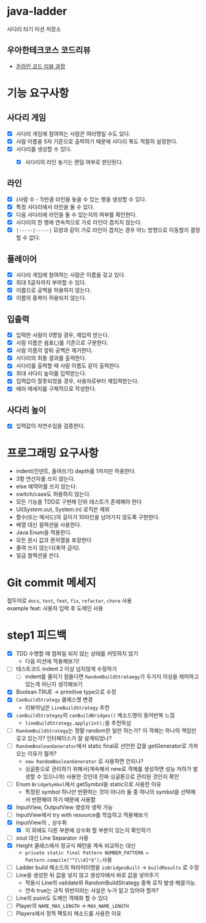 # java-ladder

사다리 타기 미션 저장소

## 우아한테크코스 코드리뷰

- [온라인 코드 리뷰 과정](https://github.com/woowacourse/woowacourse-docs/blob/master/maincourse/README.md)

# 기능 요구사항
## 사다리 게임
- [x] 사다리 게임에 참여하는 사람은 여러명일 수도 있다.
- [x] 사람 이름을 5자 기준으로 출력하기 때문에 사다리 폭도 적절히 설정한다.
- [x] 사다리를 생성할 수 있다.
  - [x] 사다리의 라인 놓기는 랜덤 여부로 판단된다.


## 라인
- [x] (사람 수 - 1)만큼 라인을 놓을 수 있는 행을 생성할 수 있다.
- [x] 특정 사다리에서 라인을 둘 수 있다.
- [x] 다음 사다리에 라인을 둘 수 있는지의 여부를 확인한다.
- [x] 사다리의 한 행에 연속적으로 가로 라인이 겹치지 않는다.
- [x] `|-----|-----|` 모양과 같이 가로 라인이 겹치는 경우 어느 방향으로 이동할지 결정할 수 없다.

## 플레이어
- [x] 사다리 게임에 참여하는 사람은 이름을 갖고 있다.
- [x] 최대 5글자까지 부여할 수 있다.
- [x] 이름으로 공백을 허용하지 않는다.
- [x] 이름의 중복이 허용되지 않는다.

## 입출력
- [x] 입력한 사람이 0명일 경우, 재입력 받는다.
- [x] 사람 이름은 쉼표(,)를 기준으로 구분한다.
- [x] 사람 이름의 앞뒤 공백은 제거한다.
- [x] 사다리의 최종 결과를 출력한다.
- [x] 사다리를 출력할 때 사람 이름도 같이 출력한다.
- [x] 최대 사다리 높이를 입력받는다.
- [x] 입력값이 잘못되었을 경우, 사용자로부터 재입력받는다.
- [x] 에러 메세지를 구체적으로 작성한다.

## 사다리 높이
- [x] 입력값이 자연수임을 검증한다.

# 프로그래밍 요구사항
- indent(인덴트, 들여쓰기) depth를 1까지만 허용한다.
- 3항 연산자를 쓰지 않는다.
- else 예약어를 쓰지 않는다.
- switch/case도 허용하지 않는다.
- 모든 기능을 TDD로 구현해 단위 테스트가 존재해야 한다
- UI(System.out, System.in) 로직은 제외
- 함수(또는 메서드)의 길이가 10라인을 넘어가지 않도록 구현한다.
- 배열 대신 컬렉션을 사용한다.
- Java Enum을 적용한다.
- 모든 원시 값과 문자열을 포장한다
- 줄여 쓰지 않는다(축약 금지).
- 일급 컬렉션을 쓴다.

# Git commit 메세지
접두어로 `docs`, `test`, `feat`, `fix`, `refactor`, `chore` 사용  
example feat: 사용자 입력 후 도메인 사용

# step1 피드백
- [x] TDD 수행할 때 컴파일 되지 않는 상태를 커밋하지 않기
  - 다음 미션에 적용해보기!
- [ ] 테스트코드 indent 2 이상 넘지않게 수정하기
  - [ ] indent를 줄이기 힘들다면 `RandomBuildStrataegy`가 두가지 이상을 제어하고 있는게 아닌지 생각해보기
- [x] Boolean.TRUE -> primitive type으로 수정
- [x] `CanBuildStrategy` 클래스명 변경
  - 리뷰어님은 `LineBuildStrategy` 추천
- [x] `canBuildStrategey`의 `canBuildBridges()` 메소드명이 동어반복 느낌
  - `lineBuildStrategy.apply(int);`을 추천하심
- [ ] `RandomBuildStrategy`는 정말 random한 일만 하는가? 이 객체는 하나의 책임만 갖고 있는가? 인터페이스가 잘 설계되었나?
- [ ] `RandomBooleanGenerator`에서 static final로 선언한 값을 getGenerator로 가져오는 이유가 뭘까?
  - `new RandomBooleanGenerator` 로 사용하면 안되나?
  - 싱글톤으로 관리하기 위해서(계속해서 new로 객체를 생성하면 성능 저하가 발생할 수 있으니까) 사용한 것인데 진짜 싱글톤으로 관리된 것인지 확인
- [ ] Enum `BridgeSymbol`에서 getSymbol을 static으로 사용한 이유
  - 특정된 symbol 하나만 반환하는 것이 아니라 둘 중 하나의 symbol을 선택해서 반환해야 하기 때문에 사용함
- [x] InputView, OutputView 생성자 생략 가능
- [ ] InputView에서 try with resource를 학습하고 적용해보기
- [x] InputView의 `,` 상수화
  - [x] 이 외에도 다른 부분에 상수화 할 부분이 있는지 확인하기
- [ ] sout 대신 Line Separator 사용
- [x] Height 클래스에서 정규식 패턴을 계속 비교하는 대신 
  - `private static final Pattern NUMBER_PATTERN = Pattern.compile("^[\\d]*$");`사용
- [ ] Ladder build 메소드의 파라미터명을 `isBridgesBuilt` -> `buildResults` 로 수정
- [ ] Line을 생성한 뒤 값을 넣지 않고 생성자에서 바로 값을 넣어주기
  - 적용시 Line의 validate와 RandomBuildStrategy 중복 로직 발생 해결가능.
  - 연속 true는 규칙 위반이라는 사실은 누가 알고 있어야 할까?
- [ ] Line의 point도 도메인 객체화 할 수 있다
- [ ] Player의 `NAME_MAX_LENGTH` -> `MAX_NAME_LENGTH`
- [ ] Players에서 정적 팩토리 메소드를 사용한 이유
